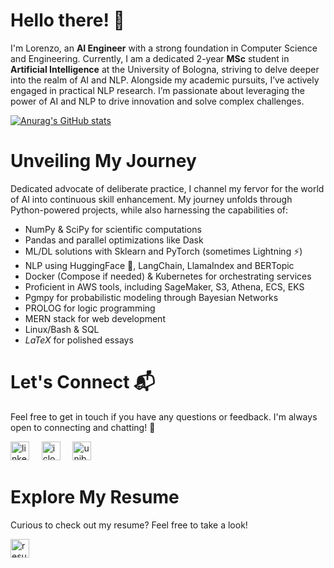 # Hello there! 👋

I'm Lorenzo, an **AI Engineer** with a strong foundation in Computer Science and Engineering. Currently, I am a dedicated 2-year **MSc** student in **Artificial Intelligence** at the University of Bologna, striving to delve deeper into the realm of AI and NLP. Alongside my academic pursuits, I’ve actively engaged in practical NLP research. I’m passionate about leveraging the power of AI and NLP to drive innovation and solve complex challenges.

[![Anurag's GitHub stats](https://github-readme-stats.vercel.app/api?username=lorenzobalzani)](https://github.com/anuraghazra/github-readme-stats)

# Unveiling My Journey
Dedicated advocate of deliberate practice, I channel my fervor for the world of AI into continuous skill enhancement. My journey unfolds through Python-powered projects, while also harnessing the capabilities of:

* NumPy & SciPy for scientific computations
* Pandas and parallel optimizations like Dask
* ML/DL solutions with Sklearn and PyTorch (sometimes Lightning ⚡️)
* NLP using HuggingFace 🤗, LangChain, LlamaIndex and BERTopic
* Docker (Compose if needed) & Kubernetes for orchestrating services
* Proficient in AWS tools, including SageMaker, S3, Athena, ECS, EKS
* Pgmpy for probabilistic modeling through Bayesian Networks
* PROLOG for logic programming
* MERN stack for web development
* Linux/Bash & SQL
* $LaTeX$ for polished essays

# Let's Connect 📬
Feel free to get in touch if you have any questions or feedback. I'm always open to connecting and chatting! 💬

<a href="https://www.linkedin.com/in/lorenzobalzani/"><img src="https://www.vectorlogo.zone/logos/linkedin/linkedin-icon.svg" width="30px" alt="linkedin"></a>
&nbsp; &nbsp;
<a href="mailto:balzanilo@icloud.com"><img src="https://upload.wikimedia.org/wikipedia/commons/4/4e/Mail_%28iOS%29.svg" width="30px" alt="icloud_mail"></a> 
&nbsp; &nbsp;
<a href="mailto:lorenzo.balzani@studio.unibo.it"><img src="https://www.unibo.it/it/immagini/icona-myunibo/@@images/7ed10a22-b3b6-4dbb-8926-2e74aa0e438f.jpeg" width="30px" alt="unibo_mail"></a> 
&nbsp; &nbsp;

# Explore My Resume
Curious to check out my resume? Feel free to take a look!

<a href="https://lorenzobalzani.github.io/resume"><img src="https://icon-library.com/images/resume-icon/resume-icon-16.jpg" width="30px" alt="resume"></a> 
